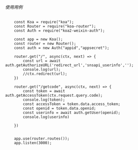 ###### 使用用例

		const Koa = require("koa");
		const Router = require("koa-router");
		const Auth = require("koa2-weixin-auth");

		const app = new Koa();
		const router = new Router();
		const auth = new Auth("appid","appsecret");

		router.get("/", async(ctx, next) => {
			const url = await auth.getAuthorizeURL('redirect_url','snsapi_userinfo','');
			console.log(url);
			//ctx.redirect(url);
		})

		router.get("/getcode", async(ctx, next) => {
			const token = await auth.getAccessToken(ctx.request.query.code);
			console.log(token);
			const accessToken = token.data.access_token;
			const openid = token.data.openid;
			const userinfo = await auth.getUser(openid);
			console.log(userinfo)
			
		})


		app.use(router.routes());
		app.listen(3000);